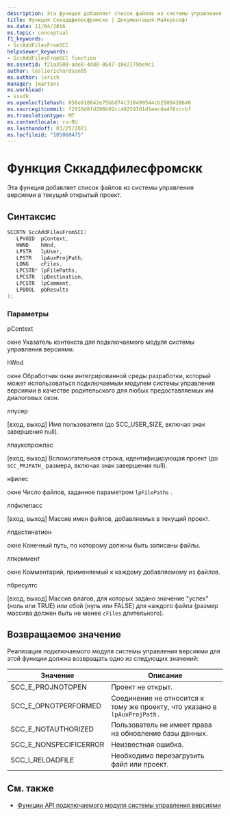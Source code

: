 ```yaml
---
description: Эта функция добавляет список файлов из системы управления версиями в текущий открытый проект.
title: Функция Сккаддфилесфромскк | Документация Майкрософт
ms.date: 11/04/2016
ms.topic: conceptual
f1_keywords:
- SccAddFilesFromSCC
helpviewer_keywords:
- SccAddFilesFromSCC function
ms.assetid: f21a3500-ade8-4dd8-8647-10e2179be9c1
author: leslierichardson95
ms.author: lerich
manager: jmartens
ms.workload:
- vssdk
ms.openlocfilehash: 056e918642e75bbd74c310499544cb2500428646
ms.sourcegitcommit: f2916d8fd296b92cc402597d1d1eecda4f6cccbf
ms.translationtype: MT
ms.contentlocale: ru-RU
ms.lasthandoff: 03/25/2021
ms.locfileid: "105060475"
---
```

# <a name="sccaddfilesfromscc-function"></a>Функция Сккаддфилесфромскк
Эта функция добавляет список файлов из системы управления версиями в текущий открытый проект.

## <a name="syntax"></a>Синтаксис

```cpp
SCCRTN SccAddFilesFromSCC(
   LPVOID  pContext,
   HWND    hWnd,
   LPSTR   lpUser,
   LPSTR   lpAuxProjPath,
   LONG    cFiles,
   LPCSTR* lpFilePaths,
   LPCSTR  lpDestination,
   LPCSTR  lpComment,
   LPBOOL  pbResults
);
```

### <a name="parameters"></a>Параметры
 pContext

окне Указатель контекста для подключаемого модуля системы управления версиями.

 hWnd

окне Обработчик окна интегрированной среды разработки, который может использоваться подключаемым модулем системы управления версиями в качестве родительского для любых предоставляемых им диалоговых окон.

 лпусер

[вход, выход] Имя пользователя (до SCC_USER_SIZE, включая знак завершения null).

 лпаукспрожпас

[вход, выход] Вспомогательная строка, идентифицирующая проект (до `SCC_PRJPATH_` размера, включая знак завершения null).

 кфилес

окне Число файлов, заданное параметром `lpFilePaths` .

 лпфилепасс

[вход, выход] Массив имен файлов, добавляемых в текущий проект.

 лпдестинатион

окне Конечный путь, по которому должны быть записаны файлы.

 лпкоммент

окне Комментарий, применяемый к каждому добавляемому из файлов.

 пбресултс

[вход, выход] Массив флагов, для которых задано значение "успех" (ноль или TRUE) или сбой (нуль или FALSE) для каждого файла (размер массива должен быть не менее `cFiles` длительного).

## <a name="return-value"></a>Возвращаемое значение
 Реализация подключаемого модуля системы управления версиями для этой функции должна возвращать одно из следующих значений:

|Значение|Описание|
|-----------|-----------------|
|SCC_E_PROJNOTOPEN|Проект не открыт.|
|SCC_E_OPNOTPERFORMED|Соединение не относится к тому же проекту, что указано в `lpAuxProjPath.`|
|SCC_E_NOTAUTHORIZED|Пользователь не имеет права на обновление базы данных.|
|SCC_E_NONSPECIFICERROR|Неизвестная ошибка.|
|SCC_I_RELOADFILE|Необходимо перезагрузить файл или проект.|

## <a name="see-also"></a>См. также
- [Функции API подключаемого модуля системы управления версиями](../extensibility/source-control-plug-in-api-functions.md)
